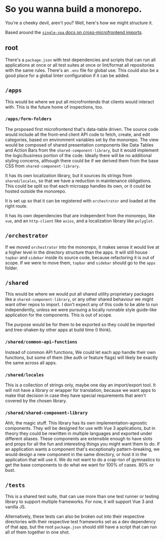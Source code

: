 # So you wanna build a monorepo.

You're a cheeky devil, aren't you? Well, here's how we might structure it.

Based around the [`single-spa` docs on cross-microfrontend imports](https://single-spa.js.org/docs/recommended-setup#cross-microfrontend-imports).

## root

There's a `package.json` with test dependencies and scripts that can run all applications at once or all test suites at once or lint/format all repositories with the same rules. There's an `.env` file for global use. This could also be a good place for a global linter configuration if it can be added.

## `/apps`

This would be where we put all microfrontends that clients would interact with. This is the future home of inspections, too.

### `/apps/form-folders`

The proposed first microfrontend that's data-table driven. The source code would include all the front-end client API code to fetch, create, and edit categories, based on environment variables set by the monorepo. The view would be composed of shared presentation components like Data Tables and Action Bars from the `shared-component-library`, but it would implement the logic/business portion of the code. Ideally there will be no additional styling concerns, although there could be if we derived them from the base CSS from `shared-component-library`.

It has its own localization library, but it sources its strings from `shared/locales`, so that we have a reduction in maintenance obligations. This could be split so that each microapp handles its own, or it could be hosted outside the monorepo.

It is set up so that it can be registered with `orchestrator` and loaded at the right route.

It has its own dependencies that are independent from the monorepo, like `vue`, and an `http-client` like `axios`, and a localization library like `polyglot`.

## `/orchestrator`

If we moved `orchestrator` into the monorepo, it makes sense it would live at a higher level in the directory structure than the apps. It will still house `topbar` and `sidebar` inside its source code, because refactoring it is out of scope. If we were to move them, `topbar` and `sidebar` should go to the `apps` folder.

## `/shared`

This would be where we would put all shared utility proprietary packages like a `shared-component-library`, or any other shared behaviour we might want other repos to import. I don't expect any of this code to be able to run independently, unless we were pursuing a locally runnable style guide-like application for the components. This is out of scope.

The purpose would be for them to be exported so they could be imported and tree-shaken by other apps at build time (I think).

### `/shared/common-api-functions`

Instead of common API functions, We could let each app handle their own functions, but some of them (like auth or feature flags) will likely be exactly the same across all apps.

### `/shared/locales`

This is a collection of strings only, maybe one day an import/export tool. It will not have a library or wrapper for translation, because we want apps to make that decision in case they have special requirements that aren't covered by the chosen library.

### `/shared/shared-component-library`

Ahh, the magic stuff. This library has its own implementation-agnostic components. They will be designed for use with Vue 3 applications, but in theory they could be rewritten in multiple languages and exported under different aliases. These components are extensible enough to have slots and props for all the fun and interesting things you might want them to do. If an application wants a component that's exceptionally pattern-breaking, we would design a new component in the same directory, or host it in the application that will use it. We do not want to do a crap-ton of gymnastics to get the base components to do what we want for 100% of cases. 80% or bust.

## `/tests`

This is a shared test suite, that can use more than one test runner or testing library to support multiple frameworks. For now, it will support Vue 3 and vanilla JS. 

Alternatively, these tests can also be broken out into their respective directories with their respective test frameworks set as a dev dependency of that app, but the root `package.json` should still have a script that can run all of them together in one shot.
